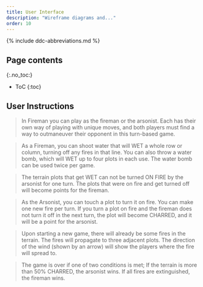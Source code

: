 ```yaml
---
title: User Interface
description: "Wireframe diagrams and..."
order: 10
---
```


{% include ddc-abbreviations.md %}

## Page contents

{:.no_toc:}

- ToC
  {:toc}

## User Instructions

> In Fireman you can play as the fireman or the arsonist. Each has their own way of playing with
> unique moves, and both players must find a way to outmaneuver their opponent in this turn-based
> game.

> As a Fireman, you can shoot water that will WET a whole row or column, turning off any fires in
> that line. You can also throw a water bomb, which will WET up to four plots in each use. The water
> bomb can be used twice per game.

> The terrain plots that get WET can not be turned ON FIRE by the arsonist for one turn. The plots
> that were on fire and get turned off will become points for the fireman.

> As the Arsonist, you can touch a plot to turn it on fire. You can make one new fire per turn. If
> you turn a plot on fire and the fireman does not turn it off in the next turn, the plot will become
> CHARRED, and it will be a point for the arsonist.

> Upon starting a new game, there will already be some fires in the terrain. The fires will
> propagate to three adjacent plots. The direction of the wind (shown by an arrow) will show the
> players where the fire will spread to.

> The game is over if one of two conditions is met; If the terrain is more than 50% CHARRED, the
> arsonist wins. If all fires are extinguished, the fireman wins.

